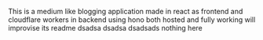 This is a medium like blogging application made in react as frontend and cloudflare workers in backend using hono
both hosted and fully working
will improvise its readme
dsadsa
dsadsa
dsadsads
nothing here
